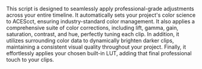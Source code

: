 This script is designed to seamlessly apply professional-grade adjustments across your entire timeline. It automatically sets your project's color science to ACEScct, ensuring industry-standard color management. It also applies a comprehensive suite of color corrections, including lift, gamma, gain, saturation, contrast, and hue, perfectly tuning each clip. In addition, it utilizes surrounding color data to dynamically brighten darker clips, maintaining a consistent visual quality throughout your project. Finally, it effortlessly applies your chosen built-in LUT, adding that final professional touch to your clips.
